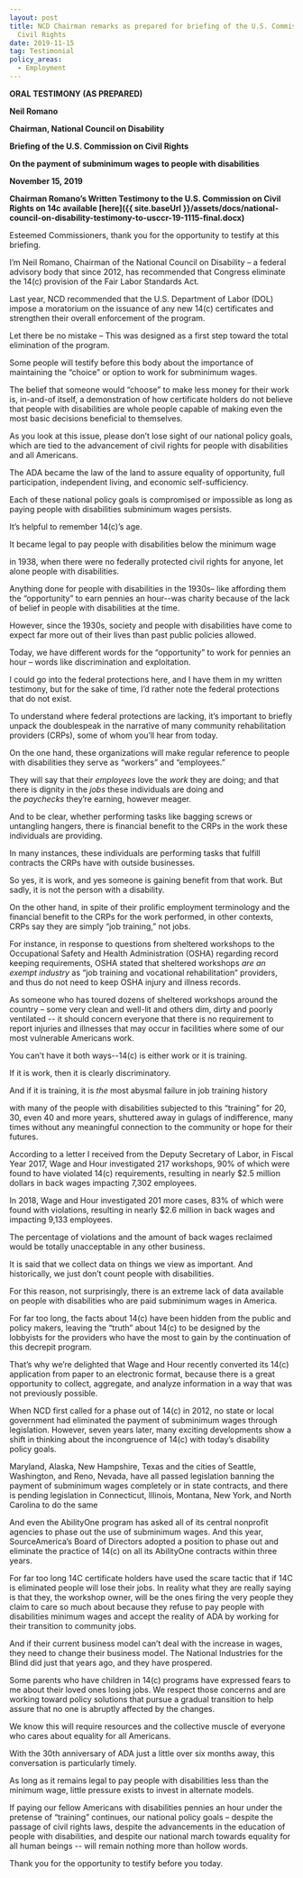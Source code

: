 ```yaml
---
layout: post
title: NCD Chairman remarks as prepared for briefing of the U.S. Commission on
  Civil Rights
date: 2019-11-15
tag: Testimonial
policy_areas:
  - Employment
---
```

**ORAL TESTIMONY (AS PREPARED)**

**Neil Romano**

**Chairman, National Council on Disability**

**Briefing of the U.S. Commission on Civil Rights**

**On the payment of subminimum wages to people with disabilities**

**November 15, 2019**

**Chairman Romano’s Written Testimony to the U.S. Commission on Civil Rights on 14c available [here]({{ site.baseUrl }}/assets/docs/national-council-on-disability-testimony-to-usccr-19-1115-final.docx)**

Esteemed Commissioners, thank you for the opportunity to testify at this briefing.

I’m Neil Romano, Chairman of the National Council on Disability – a federal advisory body that since 2012, has recommended that Congress eliminate the 14(c) provision of the Fair Labor Standards Act.

Last year, NCD recommended that the U.S. Department of Labor (DOL) impose a moratorium on the issuance of any new 14(c) certificates and strengthen their overall enforcement of the program.

Let there be no mistake – This was designed as a first step toward the total elimination of the program.

Some people will testify before this body about the importance of maintaining the “choice” or option to work for subminimum wages.

The belief that someone would “choose” to make less money for their work is, in-and-of itself, a demonstration of how certificate holders do not believe that people with disabilities are whole people capable of making even the most basic decisions beneficial to themselves.

As you look at this issue, please don’t lose sight of our national policy goals, which are tied to the advancement of civil rights for people with disabilities and all Americans.

The ADA became the law of the land to assure equality of opportunity, full participation, independent living, and economic self-sufficiency.

Each of these national policy goals is compromised or impossible as long as paying people with disabilities subminimum wages persists.

It’s helpful to remember 14(c)’s age.

It became legal to pay people with disabilities below the minimum wage

in 1938, when there were no federally protected civil rights for anyone, let alone people with disabilities.

Anything done for people with disabilities in the 1930s– like affording them the “opportunity” to earn pennies an hour--was charity because of the lack of belief in people with disabilities at the time.

However, since the 1930s, society and people with disabilities have come to expect far more out of their lives than past public policies allowed.

Today, we have different words for the “opportunity” to work for pennies an hour – words like discrimination and exploitation.

I could go into the federal protections here, and I have them in my written testimony, but for the sake of time, I’d rather note the federal protections that do not exist.

To understand where federal protections are lacking, it’s important to briefly unpack the doublespeak in the narrative of many community rehabilitation providers (CRPs), some of whom you’ll hear from today.

On the one hand, these organizations will make regular reference to people with disabilities they serve as “workers” and “employees.”

They will say that their *employees* love the *work* they are doing; and that there is dignity in the *jobs* these individuals are doing and the *paychecks* they’re earning, however meager.

And to be clear, whether performing tasks like bagging screws or untangling hangers, there is financial benefit to the CRPs in the work these individuals are providing.

In many instances, these individuals are performing tasks that fulfill contracts the CRPs have with outside businesses.

So yes, it is work, and yes someone is gaining benefit from that work. But sadly, it is not the person with a disability.

On the other hand, in spite of their prolific employment terminology and the financial benefit to the CRPs for the work performed, in other contexts, CRPs say they are simply “job training,” not jobs.

For instance, in response to questions from sheltered workshops to the Occupational Safety and Health Administration (OSHA) regarding record keeping requirements, OSHA stated that sheltered workshops *are an exempt industry* as “job training and vocational rehabilitation” providers, and thus do not need to keep OSHA injury and illness records.

As someone who has toured dozens of sheltered workshops around the country – some very clean and well-lit and others dim, dirty and poorly ventilated -- it should concern everyone that there is no requirement to report injuries and illnesses that may occur in facilities where some of our most vulnerable Americans work.

You can’t have it both ways--14(c) is either work or it is training.

If it is work, then it is clearly discriminatory.

And if it is training, it is *the* most abysmal failure in job training history

with many of the people with disabilities subjected to this “training” for 20, 30, even 40 and more years, shuttered away in gulags of indifference, many times without any meaningful connection to the community or hope for their futures.

According to a letter I received from the Deputy Secretary of Labor, in Fiscal Year 2017, Wage and Hour investigated 217 workshops, 90% of which were found to have violated 14(c) requirements, resulting in nearly $2.5 million dollars in back wages impacting 7,302 employees.

In 2018, Wage and Hour investigated 201 more cases, 83% of which were found with violations, resulting in nearly $2.6 million in back wages and impacting 9,133 employees.

The percentage of violations and the amount of back wages reclaimed would be totally unacceptable in any other business.

It is said that we collect data on things we view as important. And historically, we just don’t count people with disabilities.

For this reason, not surprisingly, there is an extreme lack of data available on people with disabilities who are paid subminimum wages in America.

For far too long, the facts about 14(c) have been hidden from the public and policy makers, leaving the “truth” about 14(c) to be designed by the lobbyists for the providers who have the most to gain by the continuation of this decrepit program.

That’s why we’re delighted that Wage and Hour recently converted its 14(c) application from paper to an electronic format, because there is a great opportunity to collect, aggregate, and analyze information in a way that was not previously possible.

When NCD first called for a phase out of 14(c) in 2012, no state or local government had eliminated the payment of subminimum wages through legislation. However, seven years later, many exciting developments show a shift in thinking about the incongruence of 14(c) with today’s disability policy goals.

Maryland, Alaska, New Hampshire, Texas and the cities of Seattle, Washington, and Reno, Nevada, have all passed legislation banning the payment of subminimum wages completely or in state contracts, and there is pending legislation in Connecticut, Illinois, Montana, New York, and North Carolina to do the same

And even the AbilityOne program has asked all of its central nonprofit agencies to phase out the use of subminimum wages. And this year, SourceAmerica’s Board of Directors adopted a position to phase out and eliminate the practice of 14(c) on all its AbilityOne contracts within three years.

For far too long 14C certificate holders have used the scare tactic that if 14C is eliminated people will lose their jobs. In reality what they are really saying is that they, the workshop owner, will be the ones firing the very people they claim to care so much about because they refuse to pay people with disabilities minimum wages and accept the reality of ADA by working for their transition to community jobs.

And if their current business model can’t deal with the increase in wages, they need to change their business model. The National Industries for the Blind did just that years ago, and they have prospered.

Some parents who have children in 14(c) programs have expressed fears to me about their loved ones losing jobs. We respect those concerns and are working toward policy solutions that pursue a gradual transition to help assure that no one is abruptly affected by the changes.

We know this will require resources and the collective muscle of everyone who cares about equality for all Americans.

With the 30th anniversary of ADA just a little over six months away, this conversation is particularly timely.

As long as it remains legal to pay people with disabilities less than the minimum wage, little pressure exists to invest in alternate models.

If paying our fellow Americans with disabilities pennies an hour under the pretense of “training” continues, our national policy goals – despite the passage of civil rights laws, despite the advancements in the education of people with disabilities, and despite our national march towards equality for all human beings -- will remain nothing more than hollow words.

Thank you for the opportunity to testify before you today.